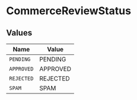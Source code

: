# CommerceReviewStatus


## Values

| Name       | Value      |
| ---------- | ---------- |
| `PENDING`  | PENDING    |
| `APPROVED` | APPROVED   |
| `REJECTED` | REJECTED   |
| `SPAM`     | SPAM       |